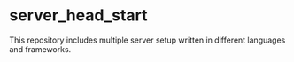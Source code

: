 # server_head_start
This repository includes multiple server setup written in different languages and frameworks.
